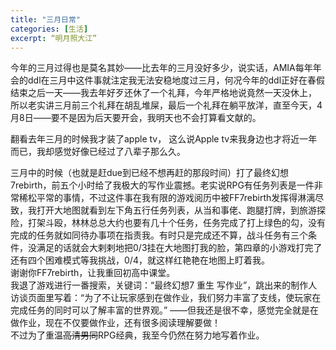 ```yaml
---
title: "三月日常"
categories: [生活]
excerpt: “明月照大江”
---
```

今年的三月过得也是莫名其妙——比去年的三月没好多少，说实话，AMIA每年年会的ddl在三月中这件事就注定我无法安稳地度过三月，何况今年的ddl正好在春假结束之后一天——我去年好歹还休了一个礼拜，今年严格地说竟然一天没休上， 所以老实讲三月前三个礼拜在胡乱堆屎，最后一个礼拜在躺平放洋，直至今天，4月8日——要不是因为后天要开会，我明天也不会打算看文献的。  
  
翻看去年三月的时候我才装了apple tv， 这么说Apple tv来我身边也才将近一年而已，我却感觉好像已经过了八辈子那么久。  

三月中的时候（也就是赶due到已经不想再赶的那段时间）打了最终幻想7rebirth，前五个小时给了我极大的写作业震撼。老实说RPG有任务列表是一件非常稀松平常的事情，不过这件事在我有限的游戏阅历中被FF7rebirth发挥得淋漓尽致，我打开大地图就看到左下角五行任务列表，从当和事佬、跑腿打牌，到旅游探险，打架斗殴，林林总总大约也要有几十个任务，任务完成了打上绿色的勾，没有完成的任务就如同待办事项在指责我。有时只是完成还不算，战斗任务有三个条件，没满足的话就会大剌剌地把0/3挂在大地图打我的脸，第四章的小游戏打完了还有四个困难模式等我挑战，0/4，就这样红艳艳在地图上盯着我。  
谢谢你FF7rebirth，让我重回初高中课堂。  
我退了游戏进行一番搜索，关键词：“最终幻想7 重生 写作业”，跳出来的制作人访谈页面里写着：“为了不让玩家感到在做作业，我们努力丰富了支线，使玩家在完成任务的同时可以了解丰富的世界观。”
——但我还是很不幸，感觉完全就是在做作业，现在不仅要做作业，还有很多阅读理解要做！  
不过为了重温~~高清男同~~RPG经典，我至今仍然在努力地写着作业。  
